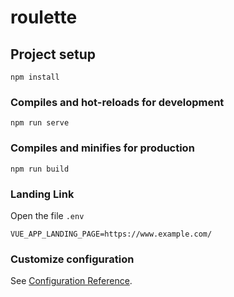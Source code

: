 # roulette

## Project setup
```
npm install
```

### Compiles and hot-reloads for development
```
npm run serve
```

### Compiles and minifies for production
```
npm run build
```

### Landing Link
Open the file `.env`
```
VUE_APP_LANDING_PAGE=https://www.example.com/
```

### Customize configuration
See [Configuration Reference](https://cli.vuejs.org/config/).
